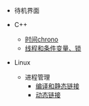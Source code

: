 - 待机界面

- C++
  - [时间chrono](C++/时间chrono.md)
  - [线程和条件变量、锁](C++/线程和条件变量、锁.md)

- Linux
  - 进程管理
    - [编译和静态链接](Linux和计组/进程管理/编译和静态链接.md)
    - [动态链接](Linux和计组/进程管理/动态链接.md)

